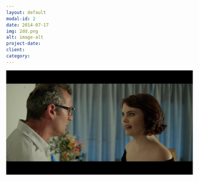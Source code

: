 ```yaml
---
layout: default
modal-id: 2
date: 2014-07-17
img: 2dd.png
alt: image-alt
project-date: 
client:
category:
---
```

[![Doreens Dead](img/projects/Addss.jpg)](https://youtu.be/htTbOo13a0E "Doreens Dead video")
